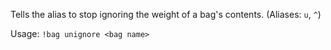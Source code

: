 Tells the alias to stop ignoring the weight of a bag's contents. (Aliases: `u`, `^`)

Usage: `!bag unignore <bag name>`
